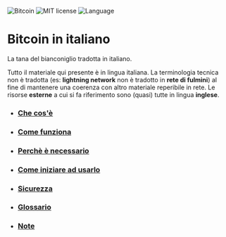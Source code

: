 ![Bitcoin](https://img.shields.io/badge/bitcoin-btc-orange) ![MIT license](https://img.shields.io/badge/license-MIT-blue) ![Language](https://img.shields.io/badge/language-ITA-green)

# Bitcoin in italiano
La tana del bianconiglio tradotta in italiano.

Tutto il materiale qui presente è in lingua italiana. La terminologia tecnica non è tradotta (es: __lightning network__ non è tradotto in __rete di fulmini__) al fine di mantenere una coerenza con altro materiale reperibile in rete. Le risorse __esterne__ a cui si fa riferimento sono (quasi) tutte in lingua __inglese__. 

* ### [Che cos'è](cosa.md "La preistoria, la storia e le evoluzioni del protocollo Bitcoin.")

* ### [Come funziona](come.md "Gli elementi che concorrono al funzionamento del network globale.")

* ### [Perchè è necessario](perche.md "Le ragioni alla base della sua adozione.") 

* ### [Come iniziare ad usarlo](uso.md "Portafogli digitali e lightning network.")

* ### [Sicurezza](sicurezza.md "Accorgimenti per un utilizzo sicuro e privato.")

* ### [Glossario](glossario.md "Una raccolta di termini che troverete durante la lettura.")

* ### [Note](note.md "Bibliografia e riferimenti a risorse esterne.")
